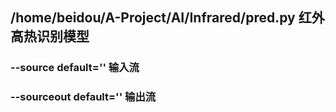## /home/beidou/A-Project/AI/Infrared/pred.py  红外高热识别模型 
### --source   default=''    输入流 
### --sourceout    default=''   输出流 